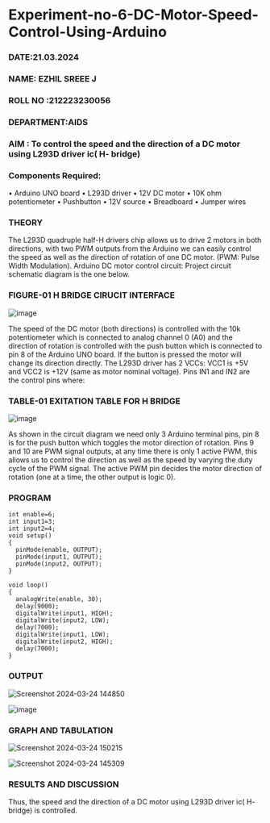 # Experiment-no-6-DC-Motor-Speed-Control-Using-Arduino
###  DATE:21.03.2024
###  NAME: EZHIL SREEE J
###  ROLL NO :212223230056
###  DEPARTMENT:AIDS

### AIM : To control the speed and the direction of a DC motor using L293D driver ic( H- bridge)

### Components Required:
•	Arduino UNO board
•	L293D driver
•	12V DC motor
•	10K ohm potentiometer
•	Pushbutton
•	12V source
•	Breadboard
•	Jumper wires
### THEORY 
The L293D quadruple half-H drivers chip allows us to drive 2 motors in both directions, with two PWM outputs from the Arduino we can easily control the speed as well as the direction of rotation of one DC motor. (PWM: Pulse Width Modulation).
Arduino DC motor control circuit:
Project circuit schematic diagram is the one below.
### FIGURE-01 H BRIDGE CIRUCIT INTERFACE 
![image](https://user-images.githubusercontent.com/36288975/167763051-b230c183-afc5-46f2-ba95-0f95e10dd6c9.png)

 
The speed of the DC motor (both directions) is controlled with the 10k potentiometer which is connected to analog channel 0 (A0) and the direction of rotation is controlled with the push button which is connected to pin 8 of the Arduino UNO board. If the button is pressed the motor will change its direction directly.
The L293D driver has 2 VCCs: VCC1 is +5V and VCC2 is +12V (same as motor nominal voltage). Pins IN1 and IN2 are the control pins where:
### TABLE-01 EXITATION TABLE FOR H BRIDGE 
![image](https://user-images.githubusercontent.com/36288975/167763120-1421c2c5-8381-49eb-b376-03f6e1113b7a.png)


As shown in the circuit diagram we need only 3 Arduino terminal pins, pin 8 is for the push button which toggles the motor direction of rotation. Pins 9 and 10 are PWM signal outputs, at any time there is only 1 active PWM, this allows us to control the direction as well as the speed by varying the duty cycle of the PWM signal. The active PWM pin decides the motor direction of rotation (one at a time, the other output is logic 0).

### PROGRAM
```
int enable=6;
int input1=3;
int input2=4;
void setup()
{
  pinMode(enable, OUTPUT);
  pinMode(input1, OUTPUT);
  pinMode(input2, OUTPUT);
}

void loop()
{
  analogWrite(enable, 30);
  delay(9000); 
  digitalWrite(input1, HIGH);
  digitalWrite(input2, LOW);
  delay(7000);
  digitalWrite(input1, LOW);
  digitalWrite(input2, HIGH);
  delay(7000);
}
```

### OUTPUT
![Screenshot 2024-03-24 144850](https://github.com/EzhilsreeJ/Experiment-no-7-DC-Motor-Speed-Control-Using-Arduino/assets/144870412/3a25daec-e364-453d-8802-eaad1cbebbe1)

![image](https://github.com/EzhilsreeJ/Experiment-no-7-DC-Motor-Speed-Control-Using-Arduino/assets/144870412/5c9fa503-8983-409d-8bea-f97dbc9f217e)


### GRAPH AND TABULATION 


![Screenshot 2024-03-24 150215](https://github.com/EzhilsreeJ/Experiment-no-7-DC-Motor-Speed-Control-Using-Arduino/assets/144870412/81088c84-3532-41ec-8e87-5014fe3125ab)

![Screenshot 2024-03-24 145309](https://github.com/EzhilsreeJ/Experiment-no-7-DC-Motor-Speed-Control-Using-Arduino/assets/144870412/7fd7cb39-fb70-40b0-be33-977bb21f5679)




### RESULTS AND DISCUSSION 
Thus, the speed and the direction of a DC motor using L293D driver ic( H- bridge) is controlled.
